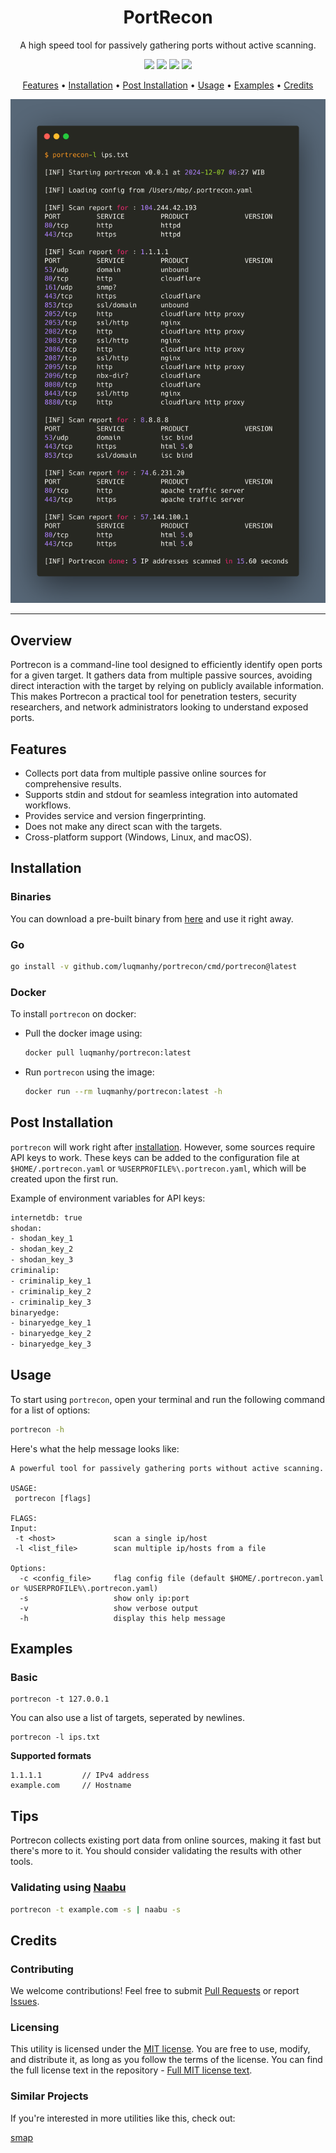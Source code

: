 <h1 align="center">PortRecon</h1>

<p align="center">
A high speed tool for passively gathering ports without active scanning.
</p>

<p align="center">
<a href="https://opensource.org/licenses/MIT"><img src="https://img.shields.io/badge/license-MIT-red.svg"></a>
<a href="https://goreportcard.com/badge/github.com/luqmanhy/portrecon"><img src="https://goreportcard.com/badge/github.com/luqmanhy/portrecon"></a>
<a href="https://pkg.go.dev/github.com/luqmanhy/portrecon/pkg/portrecon"><img src="https://img.shields.io/badge/go-reference-blue"></a>
<a href="https://github.com/luqmanhy/portrecon/releases"><img src="https://img.shields.io/github/release/luqmanhy/portrecon"></a>
</p>

<p align="center">
  <a href="#features">Features</a> •
  <a href="#installation">Installation</a> •
  <a href="#postinstallation">Post Installation</a> •
  <a href="#usage">Usage</a> •
  <a href="#examples">Examples</a> • 
  <a href="#credits">Credits</a> 
</p>

<p align="center">
<a href="https://github.com/luqmanhy/portrecon"><img src="/static/portrecon-demo.png" alt="PortRecon Demo"></a>
</p>

---

## Overview

Portrecon is a command-line tool designed to efficiently identify open ports for a given target. It gathers data from multiple passive sources, avoiding direct interaction with the target by relying on publicly available information. This makes Portrecon a practical tool for penetration testers, security researchers, and network administrators looking to understand exposed ports.


## Features
- Collects port data from multiple passive online sources for comprehensive results.
- Supports stdin and stdout for seamless integration into automated workflows.
- Provides service and version fingerprinting.
- Does not make any direct scan with the targets.
- Cross-platform support (Windows, Linux, and macOS).

## Installation
### Binaries
You can download a pre-built binary from [here](https://github.com/luqmanhy/portrecon/releases) and use it right away.

### Go
```sh
go install -v github.com/luqmanhy/portrecon/cmd/portrecon@latest
````

### Docker
To install `portrecon` on docker:

* Pull the docker image using:

    ```bash
    docker pull luqmanhy/portrecon:latest
    ```

* Run `portrecon` using the image:

    ```bash
    docker run --rm luqmanhy/portrecon:latest -h
    ```

## Post Installation

`portrecon` will work right after [installation](#installation). However, some sources require API keys to work. These keys can be added to the configuration file at `$HOME/.portrecon.yaml` or `%USERPROFILE%\.portrecon.yaml`, which will be created upon the first run.


Example of environment variables for API keys:

```bash
internetdb: true
shodan:
- shodan_key_1
- shodan_key_2
- shodan_key_3
criminalip:
- criminalip_key_1
- criminalip_key_2
- criminalip_key_3
binaryedge:
- binaryedge_key_1
- binaryedge_key_2
- binaryedge_key_3
```

## Usage
To start using `portrecon`, open your terminal and run the following command for a list of options:

```bash
portrecon -h
```

Here's what the help message looks like:

```
A powerful tool for passively gathering ports without active scanning.

USAGE:
 portrecon [flags]

FLAGS:
Input:
 -t <host>             scan a single ip/host
 -l <list_file>        scan multiple ip/hosts from a file

Options:
  -c <config_file>     flag config file (default $HOME/.portrecon.yaml or %USERPROFILE%\.portrecon.yaml)
  -s                   show only ip:port
  -v                   show verbose output
  -h                   display this help message
```

## Examples
### Basic 
```
portrecon -t 127.0.0.1
```
You can also use a list of targets, seperated by newlines.
```
portrecon -l ips.txt
```
**Supported formats**

```
1.1.1.1         // IPv4 address
example.com     // Hostname
```

## Tips

Portrecon collects existing port data from online sources, making it fast but there's more to it. You should consider validating the results with other tools.
### Validating using [Naabu](https://github.com/projectdiscovery/naabu)

```sh
portrecon -t example.com -s | naabu -s
```

## Credits
### Contributing

We welcome contributions! Feel free to submit [Pull Requests](https://github.com/luqmanhy/portrecon/pulls) or report [Issues](https://github.com/luqmanhy/portrecon/issues).

### Licensing

This utility is licensed under the [MIT license](https://opensource.org/license/mit). You are free to use, modify, and distribute it, as long as you follow the terms of the license. You can find the full license text in the repository - [Full MIT license text](https://github.com/luqmanhy/portrecon/blob/master/LICENSE).


### Similar Projects

If you're interested in more utilities like this, check out:

[smap](https://github.com/s0md3v/Smap) 
